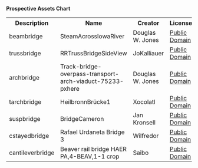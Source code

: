 **Prospective Assets Chart**
<table>
<tr>
  <th>Description</th>
  <th>Name</th>
  <th>Creator</th>
  <th>License</th>
  <th>Source</th>
</tr>
<tr>
  <td>beambridge</td>
  <td>SteamAcrossIowaRiver</td>
  <td>Douglas W. Jones</td>
  <td><a href='https://en.wikipedia.org/wiki/Public_domain'>Public Domain</a></td>
  <td><a href='https://commons.wikimedia.org/wiki/File:SteamAcrossIowaRiver.JPG'>Link</a></td>
</tr>
<tr>
  <td>trussbridge</td>
  <td>RRTrussBridgeSideView</td>
  <td>JoKalliauer</td>
  <td><a href='https://en.wikipedia.org/wiki/Public_domain'>Public Domain</a></td>
  <td><a href='https://commons.wikimedia.org/wiki/File:Track-bridge-overpass-transport-arch-viaduct-75233-pxhere.jpg'>Link</a></td>
</tr>
<tr>
  <td>archbridge</td>
  <td>Track-bridge-overpass-transport-arch-viaduct-75233-pxhere</td>
  <td>Douglas W. Jones</td>
  <td><a href='https://en.wikipedia.org/wiki/Public_domain'>Public Domain</a></td>
  <td><a href='https://unsplash.com/photos/zNNPSqKRR2c'>Link</a></td>
</tr>
<tr>
  <td>tarchbridge</td>
  <td>HeilbronnBrücke1</td>
  <td>Xocolatl</td>
  <td><a href='https://en.wikipedia.org/wiki/Public_domain'>Public Domain</a></td>
  <td><a href='https://commons.wikimedia.org/wiki/File:HeilbronnBr%C3%BCcke1.jpg'>Link</a></td>
</tr>
<tr>
  <td>suspbridge</td>
  <td>BridgeCameron</td>
  <td>Jan Kronsell</td>
  <td><a href='https://en.wikipedia.org/wiki/Public_domain'>Public Domain</a></td>
  <td><a href='https://commons.wikimedia.org/wiki/File:BridgeCameron.jpg'>Link</a></td>
</tr>
<tr>
  <td>cstayedbridge</td>
  <td>Rafael Urdaneta Bridge 3</td>
  <td>Wilfredor</td>
  <td><a href='https://en.wikipedia.org/wiki/Public_domain'>Public Domain</a></td>
  <td><a href='https://commons.wikimedia.org/wiki/File:Rafael_Urdaneta_Bridge_3.jpg'>Link</a></td>
</tr>
<tr>
  <td>cantileverbridge</td>
  <td>Beaver rail bridge HAER PA,4-BEAV,1-1 crop</td>
  <td>Saibo</td>
  <td><a href='https://en.wikipedia.org/wiki/Public_domain'>Public Domain</a></td>
  <td><a href=https://commons.wikimedia.org/wiki/File:Beaver_rail_bridge_HAER_PA,4-BEAV,1-1_crop.jpg'>Link</a></td>
</tr>
</table>
